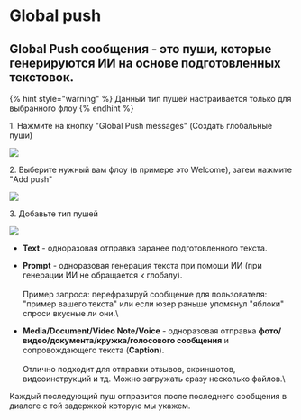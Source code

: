 # Global push

## Global Push сообщения - это пуши, которые генерируются ИИ на основе подготовленных текстовок.&#x20;

{% hint style="warning" %}
Данный тип пушей настраивается только для выбранного флоу
{% endhint %}



1\. Нажмите на кнопку "Global Push messages" (Создать глобальные пуши)

![](https://ajeuwbhvhr.cloudimg.io/colony-recorder.s3.amazonaws.com/files/2024-09-29/ea26b5e0-e519-4908-9b3f-6d8b33eb2caa/user_cropped_screenshot.jpeg?tl_px=0,0\&br_px=1713,439\&force_format=jpeg\&q=100\&width=1120.0\&wat=1\&wat_opacity=1\&wat_gravity=northwest\&wat_url=https://colony-recorder.s3.amazonaws.com/images/watermarks/EAB308_standard.png\&wat_pad=569,65)

2\. Выберите нужный вам флоу (в примере это Welcome),  затем нажмите "Add push"

![](https://ajeuwbhvhr.cloudimg.io/colony-recorder.s3.amazonaws.com/files/2024-09-29/53f9c91f-9620-4422-90cc-30cc388030eb/user_cropped_screenshot.jpeg?tl_px=0,0\&br_px=974,849\&force_format=jpeg\&q=100\&width=1120.0\&wat=1\&wat_opacity=1\&wat_gravity=northwest\&wat_url=https://colony-recorder.s3.amazonaws.com/images/watermarks/EAB308_standard.png\&wat_pad=134,388)

3\. Добавьте тип пушей&#x20;

![](https://ajeuwbhvhr.cloudimg.io/colony-recorder.s3.amazonaws.com/files/2024-09-29/ed1adf1c-4ef7-4545-ab01-f5cdbbbab669/user_cropped_screenshot.jpeg?tl_px=0,0\&br_px=1261,961\&force_format=jpeg\&q=100\&width=1120.0\&wat=1\&wat_opacity=1\&wat_gravity=northwest\&wat_url=https://colony-recorder.s3.amazonaws.com/images/watermarks/EAB308_standard.png\&wat_pad=313,242)

* **Text** - одноразовая отправка заранее подготовленного текста.
* **Prompt** - одноразовая генерация текста при помощи ИИ (при генерации ИИ не обращается к глобалу). \
  \
  Пример запроса: перефразируй сообщение для пользователя: "пример вашего текста" или если юзер раньше упомянул "яблоки" спроси вкусные ли они.\

* **Media/Document/Video Note/Voice**  - одноразовая отправка **фото/видео/документа/кружка/голосового сообщения** и сопровождающего текста (**Caption**). \
  \
  Отлично подходит для отправки отзывов, скриншотов, видеоинструкций и тд. Можно загружать сразу несколько файлов.\


Каждый последующий пуш отправится после последнего сообщения в диалоге с той задержкой которую мы укажем.&#x20;
